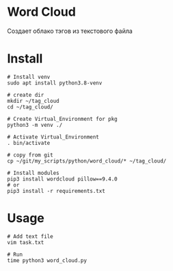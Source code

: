 # Word Cloud
Создает облако тэгов из текстового файла

# Install
```
# Install venv
sudo apt install python3.8-venv

# create dir
mkdir ~/tag_cloud
cd ~/tag_cloud/

# Create Virtual_Environment for pkg
python3 -m venv ./

# Activate Virtual_Environment
. bin/activate

# copy from git
cp ~/git/my_scripts/python/word_cloud/* ~/tag_cloud/

# Install modules
pip3 install wordcloud pillow==9.4.0
# or
pip3 install -r requirements.txt
```

# Usage
```
# Add text file
vim task.txt

# Run
time python3 word_cloud.py
```
